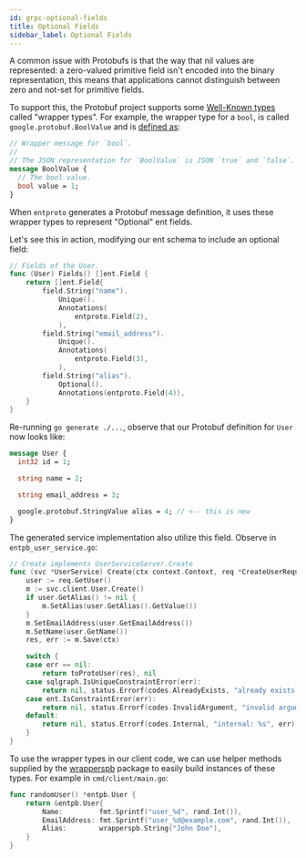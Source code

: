 ```yaml
---
id: grpc-optional-fields
title: Optional Fields
sidebar_label: Optional Fields
---
```

A common issue with Protobufs is that the way that nil values are represented: a zero-valued primitive field isn't
encoded into the binary representation, this means that applications cannot distinguish between zero and not-set for
primitive fields. 

To support this, the Protobuf project supports some [Well-Known types](https://developers.google.com/protocol-buffers/docs/reference/google.protobuf) called "wrapper types".
For example, the wrapper type for a `bool`, is called `google.protobuf.BoolValue` and is [defined as](https://github.com/protocolbuffers/protobuf/blob/991bcada050d7e9919503adef5b52547ec249d35/src/google/protobuf/wrappers.proto#L103-L107):
```protobuf
// Wrapper message for `bool`.
//
// The JSON representation for `BoolValue` is JSON `true` and `false`.
message BoolValue {
  // The bool value.
  bool value = 1;
}
```
When `entproto` generates a Protobuf message definition, it uses these wrapper types to represent "Optional" ent fields.

Let's see this in action, modifying our ent schema to include an optional field:

```go {14-16}
// Fields of the User.
func (User) Fields() []ent.Field {
	return []ent.Field{
		field.String("name").
			Unique().
			Annotations(
				entproto.Field(2),
			),
		field.String("email_address").
			Unique().
			Annotations(
				entproto.Field(3),
			),
		field.String("alias").
			Optional().
			Annotations(entproto.Field(4)),
	}
}
```

Re-running `go generate ./...`, observe that our Protobuf definition for `User` now looks like:

```protobuf {8}
message User {
  int32 id = 1;

  string name = 2;

  string email_address = 3;

  google.protobuf.StringValue alias = 4; // <-- this is new 
}
```

The generated service implementation also utilize this field. Observe in `entpb_user_service.go`:

```go {5-7}
// Create implements UserServiceServer.Create
func (svc *UserService) Create(ctx context.Context, req *CreateUserRequest) (*User, error) {
	user := req.GetUser()
	m := svc.client.User.Create()
	if user.GetAlias() != nil {
		m.SetAlias(user.GetAlias().GetValue())
	}
	m.SetEmailAddress(user.GetEmailAddress())
	m.SetName(user.GetName())
	res, err := m.Save(ctx)

	switch {
	case err == nil:
		return toProtoUser(res), nil
	case sqlgraph.IsUniqueConstraintError(err):
		return nil, status.Errorf(codes.AlreadyExists, "already exists: %s", err)
	case ent.IsConstraintError(err):
		return nil, status.Errorf(codes.InvalidArgument, "invalid argument: %s", err)
	default:
		return nil, status.Errorf(codes.Internal, "internal: %s", err)
	}
}
```

To use the wrapper types in our client code, we can use helper methods supplied by the [wrapperspb](https://github.com/protocolbuffers/protobuf-go/blob/3f51f05e40d61e930a5416f1ed7092cef14cc058/types/known/wrapperspb/wrappers.pb.go#L458-L460)
package to easily build instances of these types. For example in `cmd/client/main.go`:
```go {5}
func randomUser() *entpb.User {
	return &entpb.User{
		Name:         fmt.Sprintf("user_%d", rand.Int()),
		EmailAddress: fmt.Sprintf("user_%d@example.com", rand.Int()),
		Alias:        wrapperspb.String("John Doe"),
	}
}
```